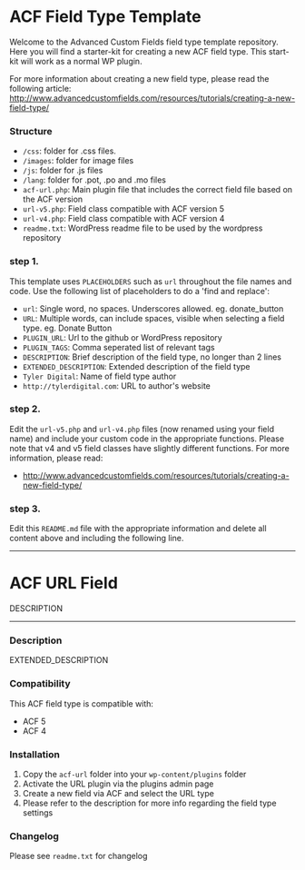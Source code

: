 # ACF Field Type Template

Welcome to the Advanced Custom Fields field type template repository.
Here you will find a starter-kit for creating a new ACF field type. This start-kit will work as a normal WP plugin.

For more information about creating a new field type, please read the following article:
http://www.advancedcustomfields.com/resources/tutorials/creating-a-new-field-type/

### Structure

* `/css`:  folder for .css files.
* `/images`: folder for image files
* `/js`: folder for .js files
* `/lang`: folder for .pot, .po and .mo files
* `acf-url.php`: Main plugin file that includes the correct field file based on the ACF version
* `url-v5.php`: Field class compatible with ACF version 5 
* `url-v4.php`: Field class compatible with ACF version 4
* `readme.txt`: WordPress readme file to be used by the wordpress repository

### step 1.

This template uses `PLACEHOLDERS` such as `url` throughout the file names and code. Use the following list of placeholders to do a 'find and replace':

* `url`: Single word, no spaces. Underscores allowed. eg. donate_button
* `URL`: Multiple words, can include spaces, visible when selecting a field type. eg. Donate Button
* `PLUGIN_URL`: Url to the github or WordPress repository
* `PLUGIN_TAGS`: Comma seperated list of relevant tags
* `DESCRIPTION`: Brief description of the field type, no longer than 2 lines
* `EXTENDED_DESCRIPTION`: Extended description of the field type
* `Tyler Digital`: Name of field type author
* `http://tylerdigital.com`: URL to author's website

### step 2.

Edit the `url-v5.php` and `url-v4.php` files (now renamed using your field name) and include your custom code in the appropriate functions. 
Please note that v4 and v5 field classes have slightly different functions. For more information, please read:
* http://www.advancedcustomfields.com/resources/tutorials/creating-a-new-field-type/

### step 3.

Edit this `README.md` file with the appropriate information and delete all content above and including the following line.

-----------------------

# ACF URL Field

DESCRIPTION

-----------------------

### Description

EXTENDED_DESCRIPTION

### Compatibility

This ACF field type is compatible with:
* ACF 5
* ACF 4

### Installation

1. Copy the `acf-url` folder into your `wp-content/plugins` folder
2. Activate the URL plugin via the plugins admin page
3. Create a new field via ACF and select the URL type
4. Please refer to the description for more info regarding the field type settings

### Changelog
Please see `readme.txt` for changelog
